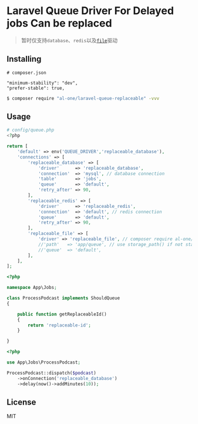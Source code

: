 # Laravel Queue Driver For Delayed jobs Can be replaced

> 暂时仅支持`database`、`redis`以及[`file`](https://github.com/al-one/laravel-queue-file)驱动


## Installing

```
# composer.json

"minimum-stability": "dev",
"prefer-stable": true,
```

```sh
$ composer require "al-one/laravel-queue-replaceable" -vvv
```


## Usage

```php
# config/queue.php
<?php

return [
    'default' => env('QUEUE_DRIVER','replaceable_database'),
    'connections' => [
        'replaceable_database' => [
            'driver'      => 'replaceable_database',
            'connection'  => 'mysql', // database connection
            'table'       => 'jobs',
            'queue'       => 'default',
            'retry_after' => 90,
        ],
        'replaceable_redis' => [
            'driver'      => 'replaceable_redis',
            'connection'  => 'default', // redis connection
            'queue'       => 'default',
            'retry_after' => 90,
        ],
        'replaceable_file' => [
            'driver' => 'replaceable_file', // composer require al-one/laravel-queue-file
            //'path'   => 'app/queue', // use storage_path() if not start with "/"
            //'queue'  => 'default',
        ],
    ],
];
```

```php
<?php

namespace App\Jobs;

class ProcessPodcast implements ShouldQueue
{

    public function getReplaceableId()
    {
        return 'replaceable-id';
    }

}
```

```php
<?php

use App\Jobs\ProcessPodcast;

ProcessPodcast::dispatch($podcast)
    ->onConnection('replaceable_database')
    ->delay(now()->addMinutes(10));
```


## License

MIT